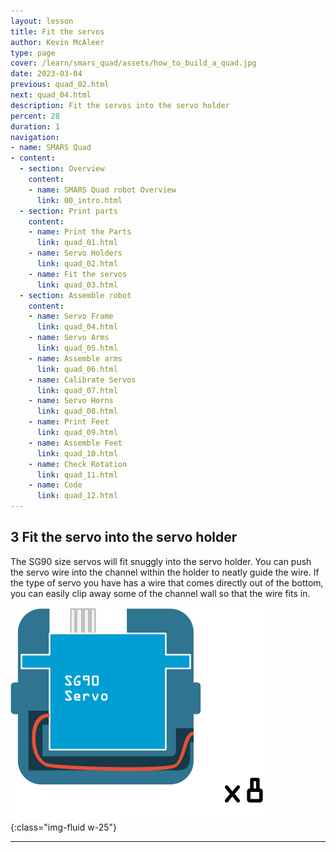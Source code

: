 ```yaml
---
layout: lesson
title: Fit the servos
author: Kevin McAleer
type: page
cover: /learn/smars_quad/assets/how_to_build_a_quad.jpg
date: 2023-03-04
previous: quad_02.html
next: quad_04.html
description: Fit the servos into the servo holder
percent: 28
duration: 1
navigation:
- name: SMARS Quad
- content:
  - section: Overview
    content:
    - name: SMARS Quad robot Overview
      link: 00_intro.html
  - section: Print parts
    content:
    - name: Print the Parts
      link: quad_01.html
    - name: Servo Holders
      link: quad_02.html
    - name: Fit the servos
      link: quad_03.html
  - section: Assemble robot
    content:
    - name: Servo Frame
      link: quad_04.html
    - name: Servo Arms
      link: quad_05.html
    - name: Assemble arms
      link: quad_06.html
    - name: Calibrate Servos
      link: quad_07.html
    - name: Servo Horns
      link: quad_08.html
    - name: Print Feet
      link: quad_09.html
    - name: Assemble Feet
      link: quad_10.html
    - name: Check Rotation
      link: quad_11.html
    - name: Code
      link: quad_12.html
---
```



## 3 Fit the servo into the servo holder

The SG90 size servos will fit snuggly into the servo holder. You can push the servo wire into the channel within the holder to neatly guide the wire. If the type of servo you have has a wire that comes directly out of the bottom, you can easily clip away some of the channel wall so that the wire fits in.

![Fit the servo into the servo holder](assets/instruction03.png){:class="img-fluid w-25"}

---
